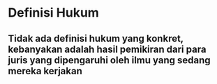 # Definisi Hukum #
## Tidak ada definisi hukum yang konkret, kebanyakan adalah hasil pemikiran dari para juris yang dipengaruhi oleh ilmu yang sedang mereka kerjakan ##

